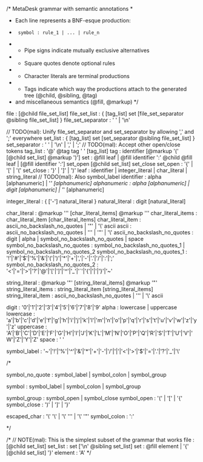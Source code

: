 /* MetaDesk grammar with semantic annotations
 *
 * Each line represents a BNF-esque production:
 *      symbol : rule_1 | ... | rule_n
 * - Pipe signs indicate mutually exclusive alternatives
 * - Square quotes denote optional rules
 * - Character literals are terminal productions
 * - Tags indicate which way the productions attach to the generated tree (@child, @sibling, @tag)
 *   and miscellaneous semantics (@fill, @markup)
 */

file                 : [@child file_set_list]
file_set_list        : { [tag_list] set [file_set_separator @sibling file_set_list] }
file_set_separator   : ' ' | '\n'

// TODO(mal): Unify file_set_separator and set_separator by allowing ',' and ';' everywhere
set_list        : { [tag_list] set [set_separator @sibling file_set_list] }
set_separator   : ' ' | '\n' | ',' | ';'
                                        // TODO(mal): Accept other open/close tokens
tag_list        : '@' @tag tag ' ' [tag_list]
tag             : identifier [@markup '(' [@child set_list] @markup ')']
set             : @fill leaf | @fill identifier ':' @child @fill leaf | [@fill identifier ':'] set_open [@child set_list] set_close
set_open        : '{' | '[' | '('
set_close       : '}' | ']' | ')'
leaf            : identifier | integer_literal | char_literal | string_literal  // TODO(mal): Also symbol_label
identifier      : alpha [alphanumeric] | '_' [alphanumeric]
alphanumeric    : alpha [alphanumeric] | digit [alphanumeric] | '_' [alphanumeric]

integer_literal : { ['-'] natural_literal }
natural_literal : digit [natural_literal]

char_literal                    : @markup '\'' [char_literal_items] @markup '\''
char_literal_items              : char_literal_item [char_literal_items]
char_literal_item               : ascii_no_backslash_no_quotes | '"' | '\\' ascii
ascii                           : ascii_no_backslash_no_quotes | '\'' | '"' | '\\'
ascii_no_backslash_no_quotes    : digit | alpha | symbol_no_backslash_no_quotes | space
symbol_no_backslash_no_quotes   : symbol_no_backslash_no_quotes_1 | symbol_no_backslash_no_quotes_2
symbol_no_backslash_no_quotes_1 : '!'|'#'|'$'|'%'|'&'|'('|')'|'*'|'+'|','|'-'|'.'|'/'|':'|';'
symbol_no_backslash_no_quotes_2 : '<'|'='|'>'|'?'|'@'|'['|']'|'^'|'_'|'`'|'{'|'|'|'}'|'~'

string_literal                  : @markup '"' [string_literal_items] @markup '"'
string_literal_items            : string_literal_item [string_literal_items]
string_literal_item             : ascii_no_backslash_no_quotes | '\'' | '\\' ascii

digit           : '0'|'1'|'2'|'3'|'4'|'5'|'6'|'7'|'8'|'9'
alpha           : lowercase | uppercase
lowercase       : 'a'|'b'|'c'|'d'|'e'|'f'|'g'|'h'|'i'|'j'|'k'|'l'|'m'|'n'|'o'|'p'|'q'|'r'|'s'|'t'|'u'|'v'|'w'|'z'|'y'|'z'
uppercase       : 'A'|'B'|'C'|'D'|'E'|'F'|'G'|'H'|'I'|'J'|'K'|'L'|'M'|'N'|'O'|'P'|'Q'|'R'|'S'|'T'|'U'|'V'|'W'|'Z'|'Y'|'Z'
space           : ' '

symbol_label    : '~'|'!'|'%'|'^'|'&'|'*'|'+'|'-'|'/'|'|'|'<'|'>'|'$'|'='|'.'|'?'|'_'|'\\'

/*

symbol_no_quote : symbol_label | symbol_colon | symbol_group

symbol          : symbol_label | symbol_colon | symbol_group

symbol_group    : symbol_open | symbol_close
symbol_open     : '(' | '[' | '{'
symbol_close    : ')' | ']' | '}' 

escaped_char    : '\\' '\\' | '\\' '\'' | '\\' '\"'
symbol_colon    : ':'

*/


/*
    // NOTE(mal): This is the simplest subset of the grammar that works
    file            : [@child set_list]
    set_list        : set ['\n' @sibling set_list]
    set             : @fill element | '{' [@child set_list] '}'
    element         : 'A'
*/

